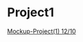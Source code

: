 # Project1
[Mockup-Project(1) 12/10](https://miro.com/app/board/uXjVPOtsU2I=/?share_link_id=104059636489)
